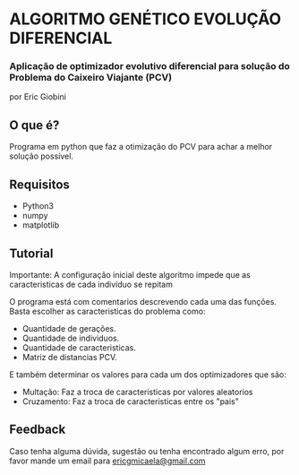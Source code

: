 # ALGORITMO GENÉTICO EVOLUÇÃO DIFERENCIAL
### Aplicação de optimizador evolutivo diferencial para solução do Problema do Caixeiro Viajante (PCV)
por Eric Giobini

## O que é?
Programa em python que faz a otimização do PCV para achar a melhor solução possível.

## Requisitos

- Python3
- numpy
- matplotlib

## Tutorial
Importante: A configuração inicial deste algoritmo impede que as caracteristicas de cada indivíduo se repitam

O programa está com comentarios descrevendo cada uma das funções. Basta escolher as caracteristicas do problema como:
- Quantidade de gerações.
- Quantidade de individuos.
- Quantidade de caracteristicas.
- Matriz de distancias PCV.

E também determinar os valores para cada um dos optimizadores que são:
- Multação: Faz a troca de caracteristicas por valores aleatorios
- Cruzamento: Faz a troca de caracteristicas entre os "pais"

## Feedback

Caso tenha alguma dúvida, sugestão ou tenha encontrado algum erro, por favor mande um email para ericgmicaela@gmail.com
